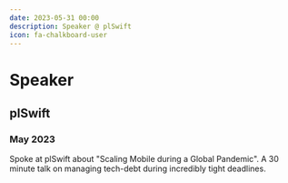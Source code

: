 ```yaml
---
date: 2023-05-31 00:00
description: Speaker @ plSwift
icon: fa-chalkboard-user
---
```

# Speaker
## plSwift
### May 2023


Spoke at plSwift about "Scaling Mobile during a Global Pandemic". A 30 minute talk on managing tech-debt during incredibly tight deadlines.